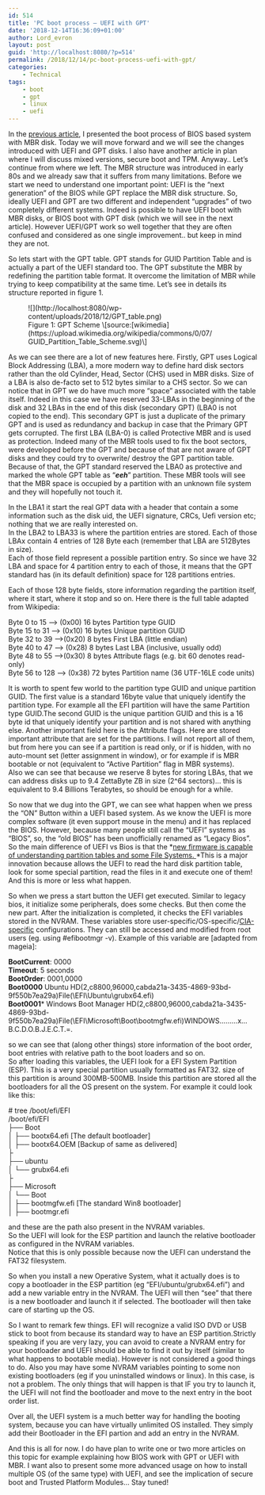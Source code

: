 ```yaml
---
id: 514
title: 'PC boot process – UEFI with GPT'
date: '2018-12-14T16:36:09+01:00'
author: Lord_evron
layout: post
guid: 'http://localhost:8080/?p=514'
permalink: /2018/12/14/pc-boot-process-uefi-with-gpt/
categories:
    - Technical
tags:
    - boot
    - gpt
    - linux
    - uefi
---
```


In the [previous article](http://localhost:8080/2018/12/13/pc-boot-process-mbr/), I presented the boot process of BIOS based system with MBR disk. Today we will move forward and we will see the changes introduced with UEFI and GPT disks. I also have another article in plan where I will discuss mixed versions, secure boot and TPM. Anyway.. Let’s continue from where we left. The MBR structure was introduced in early 80s and we already saw that it suffers from many limitations. Before we start we need to understand one important point: UEFI is the “next generation” of the BIOS while GPT replace the MBR disk structure. So, ideally UEFI and GPT are two different and independent “upgrades” of two completely different systems. Indeed is possible to have UEFI boot with MBR disks, or BIOS boot with GPT disk (which we will see in the next article). However UEFI/GPT work so well together that they are often confused and considered as one single improvement.. but keep in mind they are not.

So lets start with the GPT table. GPT stands for <span class="ILfuVd">GUID Partition Table and is actually a part of the UEFI standard too</span>. The GPT substitute the MBR by redefining the partition table format. It overcome the limitation of MBR while trying to keep compatibility at the same time. Let’s see in details its structure reported in figure 1.

<figure aria-describedby="caption-attachment-323" class="wp-caption aligncenter" id="attachment_323" style="width: 375px">![](http://localhost:8080/wp-content/uploads/2018/12/GPT_table.png)<figcaption class="wp-caption-text" id="caption-attachment-323">Figure 1: GPT Scheme \[source:[wikimedia](https://upload.wikimedia.org/wikipedia/commons/0/07/GUID_Partition_Table_Scheme.svg)\]</figcaption></figure>

As we can see there are a lot of new features here. Firstly, GPT uses Logical Block Addressing (LBA), a more modern way to define hard disk sectors rather than the old Cylinder, Head, Sector (CHS) used in MBR disks. Size of a LBA is also de-facto set to 512 bytes similar to a CHS sector. So we can notice that in GPT we do have much more “space” associated with the table itself. Indeed in this case we have reserved 33-LBAs in the beginning of the disk and 32 LBAs in the end of this disk (secondary GPT) (LBA0 is not copied to the end). This secondary GPT is just a duplicate of the primary GPT and is used as redundancy and backup in case that the Primary GPT gets corrupted. The first LBA (LBA-0) is called Protective MBR and is used as protection. Indeed many of the MBR tools used to fix the boot sectors, were developed before the GPT and because of that are not aware of GPT disks and they could try to overwrite/ destroy the GPT partition table. Because of that, the GPT standard reserved the LBA0 as protective and marked the whole GPT table as “***eeh***” partition. These MBR tools will see that the MBR space is occupied by a partition with an unknown file system and they will hopefully not touch it.

In the LBA1 it start the real GPT data with a header that contain a some information such as the disk uid, the UEFI signature, CRCs, Uefi version etc; nothing that we are really interested on.  
In the LBA2 to LBA33 is where the partition entries are stored. Each of those LBAx contain 4 entries of 128 Byte each (remember that LBA are 512Bytes in size).  
Each of those field represent a possible partition entry. So since we have 32 LBA and space for 4 partition entry to each of those, it means that the GPT standard has (in its default definition) space for 128 partitions entries.

Each of those 128 byte fields, store information regarding the partition itself, where it start, where it stop and so on. Here there is the full table adapted from Wikipedia:

Byte 0 to 15 –&gt; (0x00) 16 bytes Partition type GUID  
Byte 15 to 31 –&gt; (0x10) 16 bytes Unique partition GUID  
Byte 32 to 39 –&gt;(0x20) 8 bytes First LBA (little endian)  
Byte 40 to 47 –&gt; (0x28) 8 bytes Last LBA (inclusive, usually odd)  
Byte 48 to 55 –&gt;(0x30) 8 bytes Attribute flags (e.g. bit 60 denotes read-only)  
Byte 56 to 128 –&gt; (0x38) 72 bytes Partition name (36 UTF-16LE code units)

It is worth to spent few world to the partition type GUID and unique partition GUID. The first value is a standard 16byte value that uniquely identify the partition type. For example all the EFI partition will have the same Partition type GUID.The second GUID is the unique partition GUID and this is a 16 byte id that uniquely identify your partition and is not shared with anything else. Another important field here is the Attribute flags. Here are stored important attribute that are set for the partitions. I will not report all of them, but from here you can see if a partition is read only, or if is hidden, with no auto-mount set (letter assignment in window), or for example if is MBR bootable or not (equivalent to “Active Partition” flag in MBR systems).  
Also we can see that because we reserve 8 bytes for storing LBAs, that we can address disks up to 9.4 ZettaByte ZB in size (2^64 sectors)… this is equivalent to 9.4 Billions Terabytes, so should be enough for a while.

So now that we dug into the GPT, we can see what happen when we press the “ON” Button within a UEFI based system. As we know the UEFI is more complex software (it even support mouse in the menu) and it has replaced the BIOS. However, because many people still call the “UEFI” systems as “BIOS”, so, the “old BIOS” has been unofficially renamed as “Legacy Bios”.  
So the main difference of UEFI vs Bios is that the *<span style="text-decoration: underline;">new firmware is capable of understanding partition tables and some File Systems. </span>*This is a major innovation because allows the UEFI to read the hard disk partition table, look for some special partition, read the files in it and execute one of them! And this is more or less what happen.

So when we press a start button the UEFI get executed. Similar to legacy bios, it initialize some peripherals, does some checks. But then come the new part. After the initialization is completed, it checks the EFI variables stored in the NVRAM. These variables store user-specific/OS-specific/[CIA-specific](https://wikileaks.org/ciav7p1/cms/page_26968097.html) configurations. They can still be accessed and modified from root users (eg. using #efibootmgr -v). Example of this variable are \[adapted from mageia\]:

**BootCurrent**: 0000  
**Timeout**: 5 seconds  
**BootOrder**: 0001,0000  
**Boot0000** Ubuntu HD(2,c8800,96000,cabda21a-3435-4869-93bd-9f550b7ea29a)File(\\EFI\\Ubuntu\\grubx64.efi)  
**Boot0001**\* Windows Boot Manager HD(2,c8800,96000,cabda21a-3435-4869-93bd-9f550b7ea29a)File(\\EFI\\Microsoft\\Boot\\bootmgfw.efi)WINDOWS………x…B.C.D.O.B.J.E.C.T.=.

so we can see that (along other things) store information of the boot order, boot entries with relative path to the boot loaders and so on.  
So after loading this variables, the UEFI look for a EFI System Partition (ESP). This is a very special partition usually formatted as FAT32. size of this partition is around 300MB-500MB. Inside this partition are stored all the bootloaders for all the OS present on the system. For example it could look like this:

\# tree /boot/efi/EFI  
/boot/efi/EFI  
├── Boot  
│ ├── bootx64.efi \[The default bootloader\]  
│ ├── bootx64.OEM \[Backup of same as delivered\]  
├  
├── ubuntu  
│ └── grubx64.efi  
├  
├── Microsoft  
│ └── Boot  
│ ├── bootmgfw.efi \[The standard Win8 bootloader\]  
│ ├── bootmgr.efi

and these are the path also present in the NVRAM variables.  
So the UEFI will look for the ESP partition and launch the relative bootloader as configured in the NVRAM variables.  
Notice that this is only possible because now the UEFI can understand the FAT32 filesystem.

So when you install a new Operative System, what it actually does is to copy a bootloader in the ESP partition (eg “EFI/ubuntu/grubx64.efi”) and add a new variable entry in the NVRAM. The UEFI will then “see” that there is a new bootloader and launch it if selected. The bootloader will then take care of starting up the OS.

So I want to remark few things. EFI will recognize a valid ISO DVD or USB stick to boot from because its standard way to have an ESP partition.Strictly speaking if you are very lazy, you can avoid to create a NVRAM entry for your bootloader and UEFI should be able to find it out by itself (similar to what happens to bootable media). However is not considered a good things to do. Also you may have some NVRAM variables pointing to some non existing bootloaders (eg if you uninstalled windows or linux). In this case, is not a problem. The only things that will happen is that IF you try to launch it, the UEFI will not find the bootloader and move to the next entry in the boot order list.

Over all, the UEFI system is a much better way for handling the booting system, because you can have virtually unlimited OS installed. They simply add their Bootloader in the EFI partion and add an entry in the NVRAM.

And this is all for now. I do have plan to write one or two more articles on this topic for example explaining how BIOS work with GPT or UEFI with MBR. I want also to present some more advanced usage on how to install multiple OS (of the same type) with UEFI, and see the implication of secure boot and Trusted Platform Modules… Stay tuned!